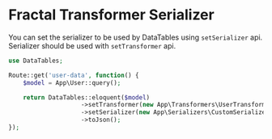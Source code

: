 # Fractal Transformer Serializer

You can set the serializer to be used by DataTables using `setSerializer` api. Serializer should be used with `setTransformer` api.

```php
use DataTables;

Route::get('user-data', function() {
	$model = App\User::query();

	return DataTables::eloquent($model)
					->setTransformer(new App\Transformers\UserTransformer)
					->setSerializer(new App\Serializers\CustomSerializer)
					->toJson();
});
```
